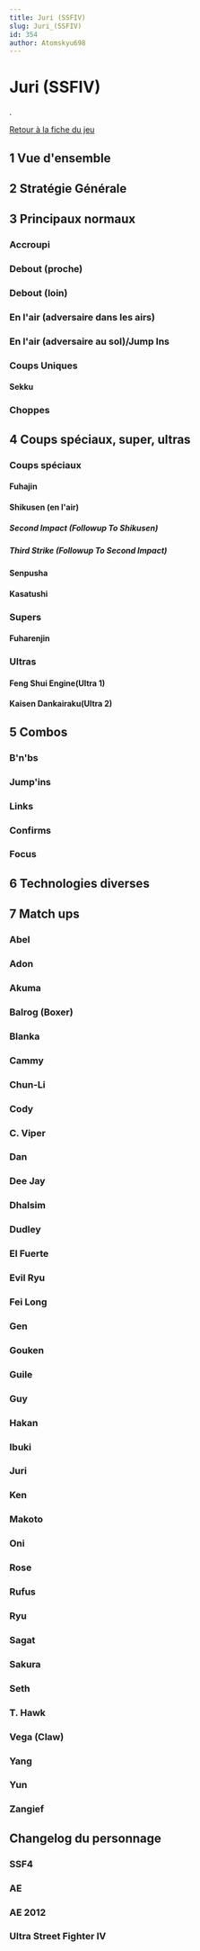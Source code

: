```yaml
---
title: Juri (SSFIV)
slug: Juri_(SSFIV)
id: 354
author: Atomskyu698
---
```


# Juri (SSFIV)

.

[Retour à la fiche du
jeu](http://wiki.basgrospoing.fr/index.php/Super_Street_Fighter_IV)

## 1 Vue d'ensemble

## 2 Stratégie Générale

## 3 Principaux normaux

### Accroupi

### Debout (proche)

### Debout (loin)

### En l'air (adversaire dans les airs)

### En l'air (adversaire au sol)/Jump Ins

### Coups Uniques

#### Sekku

### Choppes

## 4 Coups spéciaux, super, ultras

### Coups spéciaux

#### Fuhajin

#### Shikusen (en l'air)

##### Second Impact (Followup To Shikusen)

##### Third Strike (Followup To Second Impact)

#### Senpusha

#### Kasatushi

### Supers

#### Fuharenjin

### Ultras

#### Feng Shui Engine(Ultra 1)

#### Kaisen Dankairaku(Ultra 2)

## 5 Combos

### B'n'bs

### Jump'ins

### Links

### Confirms

### Focus

## 6 Technologies diverses

## 7 Match ups

### Abel

### Adon

### Akuma

### Balrog (Boxer)

### Blanka

### Cammy

### Chun-Li

### Cody

### C. Viper

### Dan

### Dee Jay

### Dhalsim

### Dudley

### El Fuerte

### Evil Ryu

### Fei Long

### Gen

### Gouken

### Guile

### Guy

### Hakan

### Ibuki

### Juri

### Ken

### Makoto

### Oni

### Rose

### Rufus

### Ryu

### Sagat

### Sakura

### Seth

### T. Hawk

### Vega (Claw)

### Yang

### Yun

### Zangief

## Changelog du personnage

### SSF4

### AE

### AE 2012

### Ultra Street Fighter IV
